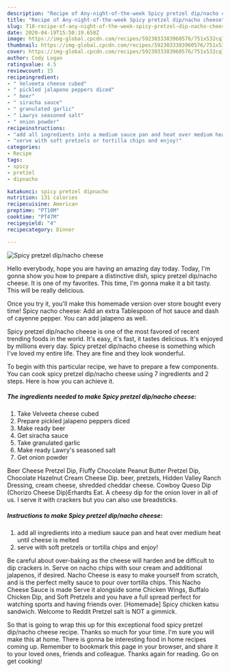 ```yaml
---
description: "Recipe of Any-night-of-the-week Spicy pretzel dip/nacho cheese"
title: "Recipe of Any-night-of-the-week Spicy pretzel dip/nacho cheese"
slug: 718-recipe-of-any-night-of-the-week-spicy-pretzel-dip-nacho-cheese
date: 2020-04-19T15:50:19.650Z
image: https://img-global.cpcdn.com/recipes/5923033383960576/751x532cq70/spicy-pretzel-dipnacho-cheese-recipe-main-photo.jpg
thumbnail: https://img-global.cpcdn.com/recipes/5923033383960576/751x532cq70/spicy-pretzel-dipnacho-cheese-recipe-main-photo.jpg
cover: https://img-global.cpcdn.com/recipes/5923033383960576/751x532cq70/spicy-pretzel-dipnacho-cheese-recipe-main-photo.jpg
author: Cody Logan
ratingvalue: 4.5
reviewcount: 15
recipeingredient:
- " Velveeta cheese cubed"
- " pickled jalapeno peppers diced"
- " beer"
- " siracha sauce"
- " granulated garlic"
- " Lawrys seasoned salt"
- " onion powder"
recipeinstructions:
- "add all ingredients into a medium sauce pan and heat over medium heat until cheese is melted"
- "serve with soft pretzels or tortilla chips and enjoy!"
categories:
- Recipe
tags:
- spicy
- pretzel
- dipnacho

katakunci: spicy pretzel dipnacho 
nutrition: 131 calories
recipecuisine: American
preptime: "PT10M"
cooktime: "PT47M"
recipeyield: "4"
recipecategory: Dinner

---
```



![Spicy pretzel dip/nacho cheese](https://img-global.cpcdn.com/recipes/5923033383960576/751x532cq70/spicy-pretzel-dipnacho-cheese-recipe-main-photo.jpg)

Hello everybody, hope you are having an amazing day today. Today, I'm gonna show you how to prepare a distinctive dish, spicy pretzel dip/nacho cheese. It is one of my favorites. This time, I'm gonna make it a bit tasty. This will be really delicious.

Once you try it, you&#39;ll make this homemade version over store bought every time! Spicy nacho cheese: Add an extra Tablespoon of hot sauce and dash of cayenne pepper. You can add jalapeno as well.

Spicy pretzel dip/nacho cheese is one of the most favored of recent trending foods in the world. It's easy, it's fast, it tastes delicious. It's enjoyed by millions every day. Spicy pretzel dip/nacho cheese is something which I've loved my entire life. They are fine and they look wonderful.


To begin with this particular recipe, we have to prepare a few components. You can cook spicy pretzel dip/nacho cheese using 7 ingredients and 2 steps. Here is how you can achieve it.

<!--inarticleads1-->

##### The ingredients needed to make Spicy pretzel dip/nacho cheese:

1. Take  Velveeta cheese cubed
1. Prepare  pickled jalapeno peppers diced
1. Make ready  beer
1. Get  siracha sauce
1. Take  granulated garlic
1. Make ready  Lawry&#39;s seasoned salt
1. Get  onion powder


Beer Cheese Pretzel Dip, Fluffy Chocolate Peanut Butter Pretzel Dip, Chocolate Hazelnut Cream Cheese Dip. beer, pretzels, Hidden Valley Ranch Dressing, cream cheese, shredded cheddar cheese. Cowboy Queso Dip (Chorizo Cheese Dip)Erhardts Eat. A cheesy dip for the onion lover in all of us. I serve it with crackers but you can also use breadsticks. 

<!--inarticleads2-->

##### Instructions to make Spicy pretzel dip/nacho cheese:

1. add all ingredients into a medium sauce pan and heat over medium heat until cheese is melted
1. serve with soft pretzels or tortilla chips and enjoy!


Be careful about over-baking as the cheese will harden and be difficult to dip crackers in. Serve on nacho chips with sour cream and additional jalapenos, if desired. Nacho Cheese is easy to make yourself from scratch, and is the perfect melty sauce to pour over tortilla chips. This Nacho Cheese Sauce is made Serve it alongside some Chicken Wings, Buffalo Chicken Dip, and Soft Pretzels and you have a full spread perfect for watching sports and having friends over. [Homemade] Spicy chicken katsu sandwich. Welcome to Reddit Pretzel salt is NOT a gimmick. 

So that is going to wrap this up for this exceptional food spicy pretzel dip/nacho cheese recipe. Thanks so much for your time. I'm sure you will make this at home. There is gonna be interesting food in home recipes coming up. Remember to bookmark this page in your browser, and share it to your loved ones, friends and colleague. Thanks again for reading. Go on get cooking!
